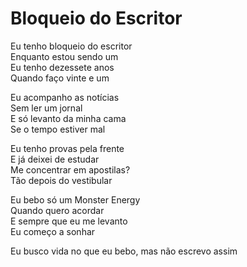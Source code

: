 <!-- pt :: Bloqueio do Escritor :: 2025-10-19 00:15:49 -->

# Bloqueio do Escritor

Eu tenho bloqueio do escritor  
Enquanto estou sendo um  
Eu tenho dezessete anos  
Quando faço vinte e um

Eu acompanho as notícias  
Sem ler um jornal  
E só levanto da minha cama  
Se o tempo estiver mal

Eu tenho provas pela frente  
E já deixei de estudar  
Me concentrar em apostilas?  
Tão depois do vestibular

Eu bebo só um Monster Energy  
Quando quero acordar  
E sempre que eu me levanto  
Eu começo a sonhar

Eu busco vida no que eu bebo, mas não escrevo assim
